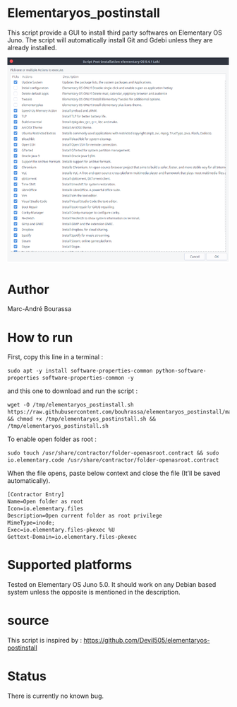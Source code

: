 # Elementaryos_postinstall

This script provide a GUI to install third party softwares on Elementary OS Juno.
The script will automatically install Git and Gdebi unless they are already installed.

![Screenshot](elementaryOS_zenity.png)

# Author

Marc-André Bourassa

# How to run
First, copy this line in a terminal :
```
sudo apt -y install software-properties-common python-software-properties software-properties-common -y

```
and this one to download and run the script :
```
wget -O /tmp/elementaryos_postinstall.sh https://raw.githubusercontent.com/bouhrassa/elementaryos_postinstall/master/elementaryos_postinstall.sh && chmod +x /tmp/elementaryos_postinstall.sh && /tmp/elementaryos_postinstall.sh

```
To enable open folder as root : 
```
sudo touch /usr/share/contractor/folder-openasroot.contract && sudo io.elementary.code /usr/share/contractor/folder-openasroot.contract
```
When the file opens, paste below context and close the file (It’ll be saved automatically).
```
[Contractor Entry]
Name=Open folder as root
Icon=io.elementary.files
Description=Open current folder as root privilege
MimeType=inode;
Exec=io.elementary.files-pkexec %U
Gettext-Domain=io.elementary.files-pkexec
```

# Supported platforms
Tested on Elementary OS Juno 5.0. It should work on any Debian based system unless the opposite is mentioned in the description.

# source	
This script is inspired by :
https://github.com/Devil505/elementaryos-postinstall

# Status
There is currently no known bug.